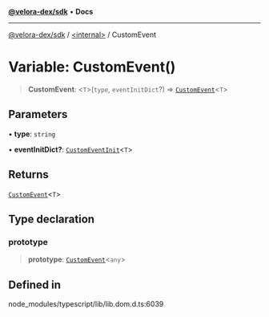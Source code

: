 [**@velora-dex/sdk**](../../README.md) • **Docs**

***

[@velora-dex/sdk](../../globals.md) / [\<internal\>](../README.md) / CustomEvent

# Variable: CustomEvent()

> **CustomEvent**: \<`T`\>(`type`, `eventInitDict`?) => [`CustomEvent`](../interfaces/CustomEvent.md)\<`T`\>

## Parameters

• **type**: `string`

• **eventInitDict?**: [`CustomEventInit`](../interfaces/CustomEventInit.md)\<`T`\>

## Returns

[`CustomEvent`](../interfaces/CustomEvent.md)\<`T`\>

## Type declaration

### prototype

> **prototype**: [`CustomEvent`](../interfaces/CustomEvent.md)\<`any`\>

## Defined in

node\_modules/typescript/lib/lib.dom.d.ts:6039
